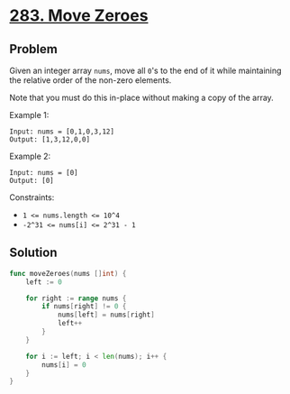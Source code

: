 # [283. Move Zeroes](https://leetcode.com/problems/move-zeroes/)

## Problem

Given an integer array `nums`, move all `0`'s to the end of it while maintaining the relative order of the non-zero elements.

Note that you must do this in-place without making a copy of the array.


Example 1:

```
Input: nums = [0,1,0,3,12]
Output: [1,3,12,0,0]
```

Example 2:

```
Input: nums = [0]
Output: [0]
``` 

Constraints:

- `1 <= nums.length <= 10^4`
- `-2^31 <= nums[i] <= 2^31 - 1`
 

## Solution

```go
func moveZeroes(nums []int) {
	left := 0

	for right := range nums {
		if nums[right] != 0 {
			nums[left] = nums[right]
			left++
		}
	}

	for i := left; i < len(nums); i++ {
		nums[i] = 0
	}
}
```